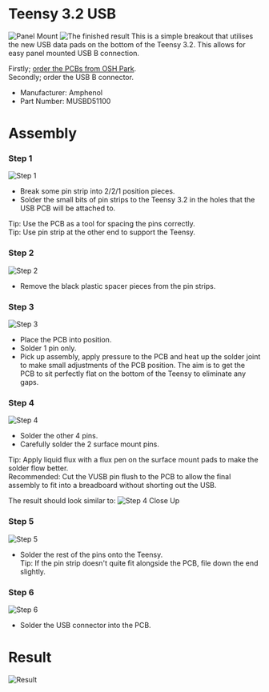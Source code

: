 # Teensy 3.2 USB
![Panel Mount](https://github.com/macaba/Teensy-3.2-USB/blob/master/Images/Panel%20Mount.jpg)
![The finished result](https://github.com/macaba/Teensy-3.2-USB/blob/master/Images/Arty.jpg)
This is a simple breakout that utilises the new USB data pads on the bottom of the Teensy 3.2.
This allows for easy panel mounted USB B connection.

Firstly; [order the PCBs from OSH Park](https://oshpark.com/projects/eDlPs3sD).  
Secondly; order the USB B connector.  
- Manufacturer: Amphenol  
- Part Number: MUSBD51100

# Assembly

### Step 1
![Step 1](https://github.com/macaba/Teensy-3.2-USB/blob/master/Images/Step%201.jpg)
- Break some pin strip into 2/2/1 position pieces.
- Solder the small bits of pin strips to the Teensy 3.2 in the holes that the USB PCB will be attached to.

Tip: Use the PCB as a tool for spacing the pins correctly.  
Tip: Use pin strip at the other end to support the Teensy.

### Step 2
![Step 2](https://github.com/macaba/Teensy-3.2-USB/blob/master/Images/Step%202.jpg)
- Remove the black plastic spacer pieces from the pin strips.

### Step 3
![Step 3](https://github.com/macaba/Teensy-3.2-USB/blob/master/Images/Step%203.jpg)
- Place the PCB into position.
- Solder 1 pin only.
- Pick up assembly, apply pressure to the PCB and heat up the solder joint to make small adjustments of the PCB position. The aim is to get the PCB to sit perfectly flat on the bottom of the Teensy to eliminate any gaps.

### Step 4
![Step 4](https://github.com/macaba/Teensy-3.2-USB/blob/master/Images/Step%204.jpg)
- Solder the other 4 pins.
- Carefully solder the 2 surface mount pins.
 
Tip: Apply liquid flux with a flux pen on the surface mount pads to make the solder flow better.  
Recommended: Cut the VUSB pin flush to the PCB to allow the final assembly to fit into a breadboard without shorting out the USB.

The result should look similar to:
![Step 4 Close Up](https://github.com/macaba/Teensy-3.2-USB/blob/master/Images/Step%204%20Close%20Up.jpg)

### Step 5
![Step 5](https://github.com/macaba/Teensy-3.2-USB/blob/master/Images/Step%205.jpg)
- Solder the rest of the pins onto the Teensy.  
Tip: If the pin strip doesn't quite fit alongside the PCB, file down the end slightly.

### Step 6
![Step 6](https://github.com/macaba/Teensy-3.2-USB/blob/master/Images/Step%206.jpg)
- Solder the USB connector into the PCB.

# Result
![Result](https://github.com/macaba/Teensy-3.2-USB/blob/master/Images/Result.jpg)